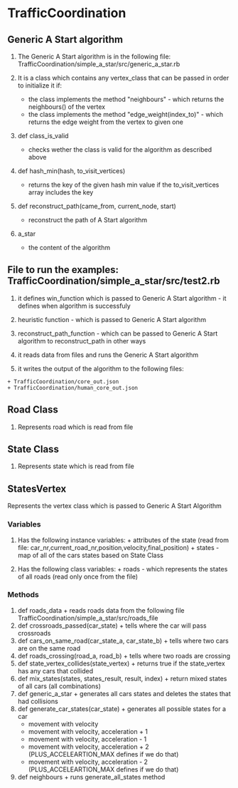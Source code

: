 # TrafficCoordination

## Generic A Start algorithm

  1. The Generic A Start algorithm is in the following file:
       TrafficCoordination/simple_a_star/src/generic_a_star.rb

  1. It is a class which contains any vertex_class that can be passed in order to initialize it if:
      + the class implements the method "neighbours" - which returns the neighbours() of the vertex
      + the class implements the method "edge_weight(index_to)" - which returns the edge weight from the vertex to given one

  1. def class_is_valid
      + checks wether the class is valid for the algorithm as described above
  1. def hash_min(hash, to_visit_vertices)
      + returns the key of the given hash min value if the to_visit_vertices array includes the key
  1. def reconstruct_path(came_from, current_node, start)
      + reconstruct the path of A Start algorithm
  1. a_star
      + the content of the algorithm

## File to run the examples: TrafficCoordination/simple_a_star/src/test2.rb

  1. it defines win_function which is passed to Generic A Start algorithm - it defines when algorithm is successfuly

  1. heuristic function - which is passed to Generic A Start algorithm

  1. reconstruct_path_function - which can be passed to Generic A Start algorithm to reconstruct_path in other ways

  1. it reads data from files and runs the Generic A Start algorithm

  1. it writes the output of the algorithm to the following files:

    + TrafficCoordination/core_out.json
    + TrafficCoordination/human_core_out.json

## Road Class

  1. Represents road which is read from file

## State Class

  1. Represents state which is read from file

## StatesVertex

  Represents the vertex class which is passed to Generic A Start Algorithm

  ### Variables

  1. Has the following instance variables:
    + attributes of the state (read from file: car_nr,current_road_nr,position,velocity,final_position)
    + states - map of all of the cars states based on State Class

  1. Has the following class variables:
    + roads - which represents the states of all roads (read only once from the file)

  ### Methods

  1. def roads_data
    + reads roads data from the following file TrafficCoordination/simple_a_star/src/roads_file
  1. def crossroads_passed(car_state)
    + tells where the car will pass crossroads
  1. def cars_on_same_road(car_state_a, car_state_b)
    + tells where two cars are on the same road
  1. def roads_crossing(road_a, road_b)
    + tells where two roads are crossing
  1. def state_vertex_collides(state_vertex)
    + returns true if the state_vertex has any cars that collided
  1. def mix_states(states, states_result, result, index)
    + return mixed states of all cars (all combinations)
  1. def generic_a_star
    + generates all cars states and deletes the states that had collisions
  1. def generate_car_states(car_state)
    + generates all possible states for a car
      - movement with velocity
      - movement with velocity, acceleration + 1
      - movement with velocity, acceleration - 1
      - movement with velocity, acceleration + 2 (PLUS_ACCELEARTION_MAX defines if we do that)
      - movement with velocity, acceleration - 2 (PLUS_ACCELEARTION_MAX defines if we do that)
  1. def neighbours
    + runs generate_all_states method
